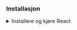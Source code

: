 ### Installasjon
<details>
<summary>Installere og kjøre React</summary>

1. **Sjekk om Node.js er installert**  
    Mange brukere vil allerede ha Node.js og npm (Node Package Manager) installert på sin maskin. For å sjekke om de er installert, åpne terminalen eller kommandolinjen og kjør følgende kommandoer:
    ```bash
    node -v
    npm -v
    ```
    Hvis Node.js og npm er installert, skal du se versjonsnumrene for begge verktøyene, for eksempel:
    ```bash
    v16.13.0
    8.1.0
    ```

> [!NOTE]  
> Hvis de ikke er installert vil du få `command not found`. 

2. **Installer Node.js hvis det ikke er installert**  
     Hvis du ikke ser versjonsnumrene, må du installere Node.js. Gå til [Node.js sin offisielle nettside](https://nodejs.org/en) og last ned den nyeste versjonen.

### Opprett et nytt React-prosjekt

1. **Opprett prosjektet**  
     For å opprette et nytt React-prosjekt med Vite, kjør følgende kommando i terminalen:
     ```bash
     npm create vite@latest online-cv
     ```

     Du vil da se et skjermbilde som dette:

     ![Vite Create Project](./static/vite-create-app.png)

    > [!IMPORTANT]  
    > Velg `React`, og deretter `Javascript`.

     Dette vil opprette en ny mappe kalt `online-cv` med alle nødvendige filer og avhengigheter for et React-prosjekt som bruker Javascript.

2. **Naviger til prosjektmappen**  
     Gå inn i prosjektmappen ved å kjøre:
     ```bash
     cd online-cv
     ```

3. **Installer avhengigheter**  
     Installer nødvendige avhengigheter ved å kjøre:
     ```bash
     npm install
     ```

4. **Start prosjektet**  
     Start utviklingsserveren ved å kjøre:
     
     ```bash
     npm run dev
     ```

     Du bør nå få opp følgende skjermbilde

     ![Vite Run Status](./static/vite-run-status.png)
     
     hvor man i dette tilfellet ser at serveren kjører på port `5173`. 

</details>